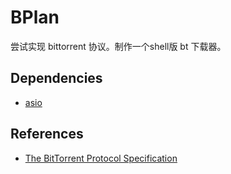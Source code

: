 # BPlan
尝试实现 bittorrent 协议。制作一个shell版 bt 下载器。

## Dependencies
- [asio](https://think-async.com/Asio)

## References
- [The BitTorrent Protocol Specification](http://www.bittorrent.org/beps/bep_0003.html)

